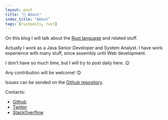 ```yaml
---
layout: post
title: "🗻 About"
index_title: "About"
tags: [rustposts, rust]
---
```


On this blog I will talk about the [Rust language](https://www.rust-lang.org) and related stuff.

Actually I work as a Java Senior Developer and System Analyst. I have work experience with many stuff, since assembly until Web development.

I don't have so much time, but I will try to post daily here. 😉

Any contribution will be welcome! 😊

Issues can be sended on the [Github repository](https://github.com/daily-rust/daily-rust.github.io/issues).

Contacts:

* [Github](https://github.com/adelarsq)
* [Twitter](https://twitter.com/adelarsq)
* [StackOverflow](http://stackoverflow.com/users/442923/adelarsq)
